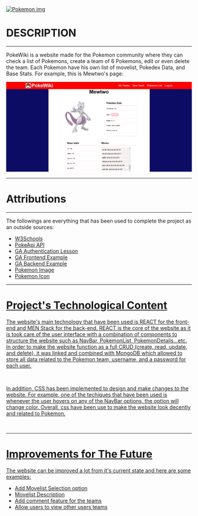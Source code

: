 <a href="https://unit-2-prj-combo-recipe.onrender.com">
    <img src="https://4kwallpapers.com/images/wallpapers/pokemon-go-5k-black-1920x1080-21680.png" alt="Pokemon img">
    </a>
<h1>DESCRIPTION</h1> 
<hr>
<p>PokeWiki is a website made for the Pokemon community where they can check a list of Pokemons, create a team of 6 Pokemons, edit or even delete the team. 
Each Pokemon have his own list of movelist, Pokedex Data, and Base Stats. 
For example, this is Mewtwo's page: </p>
<img src="extra/Meotwo.png" >
<hr>
<h1>Attributions</h1>
<hr>
<p>The followings are everything that has been used to complete the project as an outside sources:</p>
<ul>
<li><a href="https://www.w3schools.com/">W3Schools</li>
<li><a href="https://developer.mozilla.org/en-US/">PokeApi API</li>
<li><a href="https://github.com/GA-SEB-8/JWT-Auth-Frontend">GA Authentication Lesson</li>
<li><a href="https://github.com/GA-SEB-8/pets-frontend">GA Frontend Example </li>
<li><a href="https://github.com/GA-SEB-8/Pets-backend">GA Backend Example</li>
<li><a href="https://4kwallpapers.com/images/wallpapers/pokemon-go-5k-black-1920x1080-21680.png">Pokemon Image</li>
<li><a href="https://encrypted-tbn0.gstatic.com/images?q=tbn:ANd9GcTtuLvq_z6fGcatFZVwO9KBw03rgVetQA-p9Q&s">Pokemon Icon</li>

</ul>
<hr>
<h1>Project's Technological Content</h1>
<p>The website's main technology that have been used is REACT for the front-end and MEN Stack for the back-end. REACT is the core of the website as it is took care of the user interface with a combination of components to structure the website such as NavBar, PokemonList, PokemonDetails...etc. 
In order to make the website function as a full CRUD (create, read, update, and delete), it was linked and combined with MongoDB which allowed to store all data related to the Pokemon team, username, and a password for each user.
 </p>
<br>
<p>In addition, CSS has been implemented to design and make changes to the website. For example, one of the techiques that have been used is 
whenever the user hovers on any of the NavBar options, the option will change color. Overall, css have been use to make the website look decently and related to Pokemon. </p>
<br>

<hr>
<h1>Improvements for The Future</h1>
<p>The website can be improved a lot from it's current state and here are some examples: 
</p>
<ul>
  <li>Add Movelist Selection option</li>
  <li>Movelist Description</li>
  <li>Add comment feature for the teams</li>
  <li>Allow users to view other users teams</li>
</ul>
